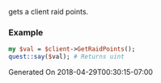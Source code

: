 gets a client raid points.
### Example

```perl
my $val = $client->GetRaidPoints();
quest::say($val); # Returns uint
```


Generated On 2018-04-29T00:30:15-07:00